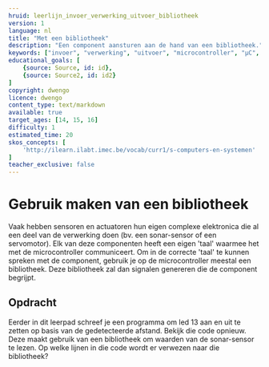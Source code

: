 ```yaml
---
hruid: leerlijn_invoer_verwerking_uitvoer_bibliotheek
version: 1
language: nl
title: "Met een bibliotheek"
description: "Een component aansturen aan de hand van een bibliotheek."
keywords: ["invoer", "verwerking", "uitvoer", "microcontroller", "µC", "arduino", "dwenguino", "bibliotheek", "library"]
educational_goals: [
    {source: Source, id: id}, 
    {source: Source2, id: id2}
]
copyright: dwengo
licence: dwengo
content_type: text/markdown
available: true
target_ages: [14, 15, 16]
difficulty: 1
estimated_time: 20
skos_concepts: [
    'http://ilearn.ilabt.imec.be/vocab/curr1/s-computers-en-systemen'
]
teacher_exclusive: false
---
```


# Gebruik maken van een bibliotheek

Vaak hebben sensoren en actuatoren hun eigen complexe elektronica die al een deel van de verwerking doen (bv. een sonar-sensor of een servomotor). Elk van deze componenten heeft een eigen 'taal' waarmee het met de microcontroller communiceert. Om in de correcte 'taal' te kunnen spreken met de component, gebruik je op de microcontroller meestal een bibliotheek. Deze bibliotheek zal dan signalen genereren die de component begrijpt.

<div class="dwengo-content assignment">
    <h2 class="title">Opdracht</h2>
    <div class="content">
        <p>
        Eerder in dit leerpad schreef je een programma om led 13 aan en uit te zetten op basis van de gedetecteerde afstand. Bekijk die code opnieuw. Deze maakt gebruik van een bibliotheek om waarden van de sonar-sensor te lezen. Op welke lijnen in die code wordt er verwezen naar die bibliotheek?
        </p>
    </div>
</div>
